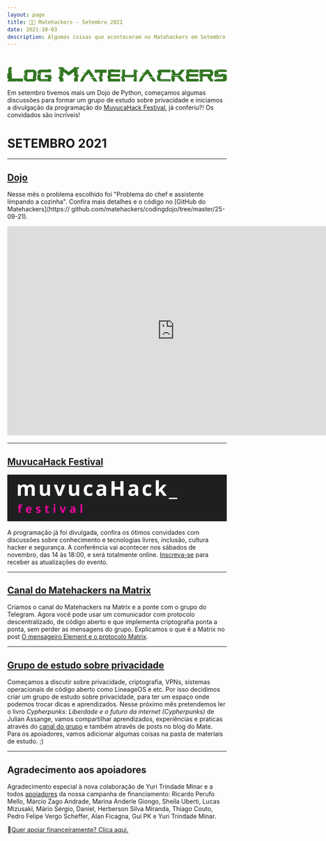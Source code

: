 ```yaml
---
layout: page
title: 🧉👾 Matehackers - Setembro 2021
date: 2021-10-03
description: Algumas coisas que aconteceram no Matehackers em Setembro.
---
```


<br>

![Log Matehackers](/assets/2021/log-verde.png)

Em setembro tivemos mais um Dojo de Python, começamos algumas discussões para formar um grupo de estudo sobre privacidade e iniciamos a divulgação da programação do [MuvucaHack Festival](https://muvuca.matehackers.org/), já conferiu?! Os convidados são incríveis!

# SETEMBRO 2021 

---

## [Dojo](https://www.youtube.com/watch?v=JgQ4nQzVMjQ)

Nesse mês o problema escolhido foi "Problema do chef e assistente limpando a cozinha". Confira mais detalhes e o código no [GitHub do Matehackers](https://
github.com/matehackers/codingdojo/tree/master/25-09-21).

<iframe class='youtube-player youtuber' type='text/html' width='768' height='480' src='https://www.youtube.com/embed/JgQ4nQzVMjQ?rel=0&fs=1' webkitAllowFullScreen mozallowfullscreen allowFullScreen frameborder='0'></iframe>

---

## [MuvucaHack Festival](https://muvuca.matehackers.org/)

![Logo MuvucaHack Festival](/assets/2021/muvuca.png)

A programação já foi divulgada, confira os ótimos convidades com discussões sobre conhecimento e tecnologias livres, inclusão, cultura hacker e segurança. A conferência vai acontecer nos sábados de novembro, das 14 às 18:00, e será totalmente online. [Inscreva-se](https://muvuca.matehackers.org/) para receber as atualizações do evento.

---

## [Canal do Matehackers na Matrix](https://matrix.to/#/#matehackers-bridges:matrix.org)

Criamos o canal do Matehackers na Matrix e a ponte com o grupo do Telegram. Agora você pode usar um comunicador com protocolo descentralizado, de código aberto e que implementa criptografia ponta a ponta, sem perder as mensagens do grupo. Explicamos o que é a Matrix no post [O mensageiro Element e o protocolo Matrix](https://f0rmig4.dev/mensageiro-element-protocolo-matrix/). 

---

## [Grupo de estudo sobre privacidade](https://matrix.to/#/#privacidade-matehackers:matrix.org)
Começamos a discutir sobre privacidade, criptografia, VPNs, sistemas operacionais de código aberto como LineageOS e etc. Por isso decidimos criar um grupo de estudo sobre privacidade, para ter um espaço onde podemos trocar dicas e aprendizados. Nesse próximo mês pretendemos ler o livro *Cypherpunks: Liberdade e o futuro da internet (Cypherpunks)* de Julian Assange, vamos compartilhar aprendizados, experiências e praticas através do [canal do grupo](https://matrix.to/#/#privacidade-matehackers:matrix.org) e também através de posts no blog do Mate. Para os apoiadores, vamos adicionar algumas coisas na pasta de materiais de estudo. ;)

---

## Agradecimento aos apoiadores

Agradecimento especial à nova colaboração de Yuri Trindade Minar e a todos [apoiadores](https://apoia.se/matehackers) da nossa campanha de financiamento:
Ricardo Perufo Mello, Márcio Zago Andrade, Marina Anderle Giongo, Sheila Uberti, Lucas Mizusaki, Mário Sérgio, Daniel, Herberson Silva Miranda, Thiago Couto, Pedro Felipe Vergo Scheffer, Alan Ficagna, Gui PK e Yuri Trindade Minar.

💎[Quer apoiar financeiramente? Clica aqui.](https://matehackers.org/renda)